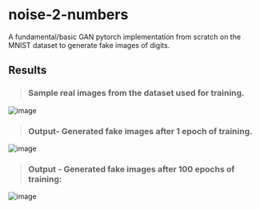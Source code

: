 # noise-2-numbers
A fundamental/basic GAN pytorch implementation from scratch on the MNIST dataset to generate fake images of digits.

## Results

> ### Sample real images from the dataset used for training.

![image](https://github.com/SARIT42/noise-2-numbers/assets/77446629/c3912f8f-4a95-4e22-8514-46aff40f1470)



> ### Output- Generated fake images after 1 epoch of training.

![image](https://github.com/SARIT42/noise-2-numbers/assets/77446629/dd6f6b1f-f036-4918-8aa4-e17d30281029)



> ### Output - Generated fake images after 100 epochs of training:

![image](https://github.com/SARIT42/noise-2-numbers/assets/77446629/cb649321-e8aa-441c-868b-2ff13190b64c)





